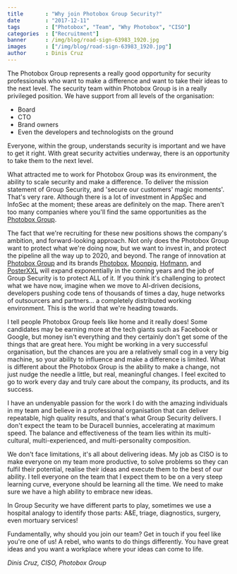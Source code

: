 ```yaml
---
title       : "Why join Photobox Group Security?"
date        : "2017-12-11"
tags        : ["Photobox", "Team", "Why Photobox", "CISO"]
categories  : ["Recruitment"]
banner      : /img/blog/road-sign-63983_1920.jpg
images      : ["/img/blog/road-sign-63983_1920.jpg"]
author      : Dinis Cruz
---
```


The Photobox Group represents a really good opportunity for security professionals who want to make a difference and want to take their ideas to the next level. The security team within Photobox Group is in a really privileged position. We have support from all levels of the organisation:

  - Board
  - CTO
  - Brand owners
  - Even the developers and technologists on the ground
  
Everyone, within the group, understands security is important and we have to get it right. With great security actvities underway, there is an opportunity to take them to the next level.

What attracted me to work for Photobox Group was its environment, the ability to scale security and make a difference. To deliver the mission statement of Group Security, and 'secure our customers' magic moments'. That's very rare. Although there is a lot of investment in AppSec and InfoSec at the moment; these areas are definitely on the map. There aren't too many companies where you'll find the same opportunities as the [Photobox Group](http://group.photobox.com). 

The fact that we're recruiting for these new positions shows the company's ambition, and forward-looking approach. Not only does the Photobox Group want to protect what we're doing now, but we want to invest in, and protect the pipeline all the way up to 2020, and beyond. The range of innovation at [Photobox Group](http://group.photobox.com) and its brands [Photobox](https://www.photobox.co.uk), [Moonpig](https://www.moonpig.com), [Hofmann](https://www.hofmann.es), and [PosterXXL](https://www.posterxxl.de) will expand exponentially in the coming years and the job of Group Security is to protect ALL of it. If you think it's challenging to protect what we have now, imagine when we move to AI-driven decisions, developers pushing code tens of thousands of times a day, huge networks of outsourcers and partners... a completely distributed working environment. This is the world that we're heading towards. 

I tell people Photobox Group feels like home and it really does! Some candidates may be earning more at the tech giants such as Facebook or Google, but money isn't everything and they certainly don't get some of the things that are great here. You might be working in a very successful organisation, but the chances are you are a relatively small cog in a very big machine, so your ability to influence and make a difference is limited. What is different about the Photobox Group is the ability to make a change, not just nudge the needle a little, but real, meaningful changes. I feel excited to go to work every day and truly care about the company, its products, and its success. 

I have an undenyable passion for the work I do with the amazing individuals in my team and believe in a professional organisation that can deliver repeatable, high quality results, and that's what Group Security delivers. I don't expect the team to be Duracell bunnies, accelerating at maximum speed. The balance and effectiveness of the team lies within its multi-cultural, multi-experienced, and multi-personality composition.  

We don't face limitations, it's all about delivering ideas. My job as CISO is to make everyone on my team more productive, to solve problems so they can fulfil their potential, realise their ideas and execute them to the best of our ability. I tell everyone on the team that I expect them to be on a very steep learning curve, everyone should be learning all the time. We need to make sure we have a high ability to embrace new ideas. 

In Group Security we have different parts to play, sometimes we use a hospital analogy to identify those parts: A&E, triage, diagnostics, surgery, even mortuary services!

Fundamentally, why should you join our team? Get in touch if you feel like you're one of us! A rebel, who wants to do things differently. You have great ideas and you want a workplace where your ideas can come to life. 

*Dinis Cruz, CISO, Photobox Group*
